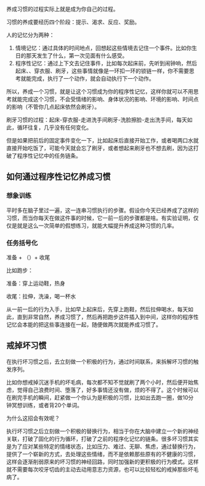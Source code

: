 养成习惯的过程实际上就是成为你自己的过程。

习惯的养成要经历四个阶段：提示、渴求、反应、奖励。

人的记忆分为两种：
1. 情境记忆：通过具体的时间地点，回想起这些情境去记住一个事件。比如你生日的那天发生了什么，第一次见面有什么感受。
2. 程序性记忆：通过上下文去记住事件，比如每次起床前，先听到闹钟响，然后起床、、穿衣服、刷牙，这些事情就像是一环扣一环的锁链一样，你不需要思考就能完成，执行了一个动作，就会自动执行下一个动作。

所以，养成一个习惯，就是让这个习惯成为你的程序性记忆，这样你就可以不用思考就能完成这个习惯，不会受情绪的影响、身体状况的影响、环境的影响、时间点的影响（不管你几点起床依然会刷牙）。


刷牙习惯的过程：起床-穿衣服-走进洗手间刷牙-洗脸擦脸-走出洗手间，每天如此，循环往复，几乎没有任何变化。

但是如果把前后的固定事件变化一下，比如起床后直接开始工作，或者喝两口水就直接开始吃饭了，可能今天就会忘了刷牙，或者想起来刷牙也不想去刷，因为这打破了程序性记忆中的任务链条。

## 如何通过程序性记忆养成习惯

### 想象训练
平时多在脑子里过一遍，这一连串习惯执行的步骤。假设你今天已经养成了这样的习惯，而当你每天在做这件事的时候，它一前一后的步骤都是啥。有实验证明，仅仅是就是这么一次简单的假想练习，就能大幅提升养成这种习惯的几率。

### 任务括号化

准备 + （）+ 收尾

比如跑步：

准备：穿上运动鞋，热身

收尾：拉伸，洗澡，喝一杯水

从一前一后的行为入手，比如早上起床后，先穿上跑鞋，然后拉伸喝水，每天如此，直到非常自然，养成习惯了，然后再把跑步这件插入到中间，这样你的程序性记忆会本能的把这些事连接在一起，随便做两次就能养成习惯了。


## 戒掉坏习惯

在执行坏习惯之后，去立刻做一个积极的行为，通过时间联系，来拆解坏习惯的触发序列。

比如你想戒掉沉迷手机的坏毛病，每次都不知不觉就刷了两个小时，然后便开始焦虑，觉得自己浪费时间、堕落了，好多事情还没有做，烦的不得了。这个时候可以在刷完手机的瞬间，赶紧做一个你认为是积极的习惯，比如出去跑一圈，做10分钟冥想训练，或者背20个单词。

为什么这招会有效呢？

执行坏习惯之后立刻做一个积极的替换行为，相当于你在大脑中建立一个新的神经关联，打破了固化的行为循环，打破了之前的程序化记忆的链条。很多坏习惯其实是为了应对某些特定的情绪状态，比如压力、难过、无聊、焦虑，通过替换行为，提供了一个崭新的方式，去处理这些情绪，而不是依赖那些原有的不健康的习惯，这样会逐渐削弱原来的坏习惯的神经回路，同时加强新的更积极的行为模式。这样就不需要每次咬牙切齿的主动去动用意志力资源，也可以比较轻松的戒掉那些坏毛病了。